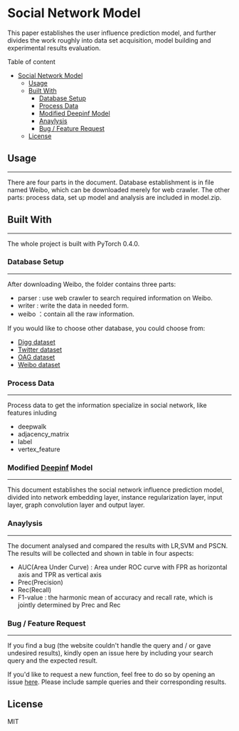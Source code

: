 

# Social Network Model


This paper establishes the user influence prediction model, and further divides the work roughly into data set acquisition, model building and experimental results evaluation. 

Table of content
- [Social Network Model](#social-network-model)
  - [Usage](#usage)
  - [Built With](#built-with)
    - [Database Setup](#database-setup)
    - [Process Data](#process-data)
    - [Modified Deepinf Model](#modified-deepinf-model)
    - [Anaylysis](#anaylysis)
    - [Bug / Feature Request](#bug--feature-request)
  - [License](#license)


## Usage
- - -
There are four parts in the document. Database establishment is in file named Weibo, which can be downloaded merely for web crawler. The other parts: process data, set up model and analysis are included in model.zip.


## Built With
- - -
The whole project is built with PyTorch 0.4.0.


### Database Setup
- - -
After downloading Weibo, the folder contains three parts: 
- parser : use web crawler to search required information on Weibo.
- writer : write the data in needed form.
- weibo ：contain all the raw information.

If you would like to choose other database, you could choose from:
* [Digg dataset](https://www.isi.edu/~lerman/downloads/digg2009.html)
* [Twitter dataset](https://snap.stanford.edu/data/higgs-twitter.html)
* [OAG dataset](https://www.openacademic.ai/oag/)
* [Weibo dataset](https://www.aminer.cn/influencelocality)


### Process Data
- - -
Process data to get the information specialize in social network, like features inluding
- deepwalk
- adjacency_matrix
- label
- vertex_feature


### Modified [Deepinf][1] Model
- - -
This document establishes the social network influence prediction model, divided into network embedding layer, instance regularization layer, input layer, graph convolution layer and output layer.


### Anaylysis
- - -
The document analysed and compared the results with LR,SVM and PSCN. 
The results will be collected and shown in table in four aspects:
- AUC(Area Under Curve) : Area under ROC curve with FPR as horizontal axis and TPR as vertical axis
- Prec(Precision)
- Rec(Recall)
- F1-value : the harmonic mean of accuracy and recall rate, which is jointly determined by Prec and Rec



### Bug / Feature Request
- - -
If you find a bug (the website couldn't handle the query and / or gave undesired results), kindly open an issue here by including your search query and the expected result.

If you'd like to request a new function, feel free to do so by opening an issue [here][2]. Please include sample queries and their corresponding results.




[1]:https://arxiv.org/abs/1807.05560
[2]:https://github.com/Greco79/bishe/issues


## License
MIT
